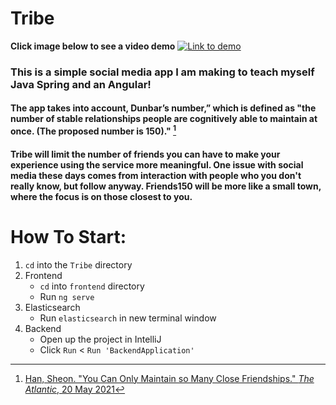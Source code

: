 # Tribe

<b>Click image below to see a video demo</b>
[![Link to demo](https://i3.ytimg.com/vi/U-hmLXwd3D4/maxresdefault.jpg)](https://www.youtube.com/watch?v=U-hmLXwd3D4&t=1s)

### This is a simple social media app I am making to teach myself Java Spring and an Angular!

#### The app takes into account, Dunbar’s number,” which is defined as "the number of stable relationships people are cognitively able to maintain at once. (The proposed number is 150)." [^1]

#### Tribe will limit the number of friends you can have to make your experience using the service more meaningful. One issue with social media these days comes from interaction with people who you don't really know, but follow anyway. Friends150 will be more like a small town, where the focus is on those closest to you.

[^1]: [Han, Sheon. "You Can Only Maintain so Many Close Friendships." _The Atlantic_, 20 May 2021](https://www.theatlantic.com/family/archive/2021/05/robin-dunbar-explains-circles-friendship-dunbars-number/618931/)

# How To Start:

1. `cd` into the `Tribe` directory
2. Frontend
   - `cd` into `frontend` directory
   - Run `ng serve`
3. Elasticsearch
   - Run `elasticsearch` in new terminal window
4. Backend
   - Open up the project in IntelliJ
   - Click `Run` < `Run 'BackendApplication'`
